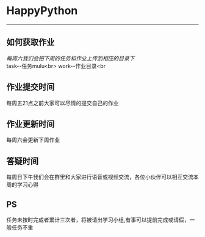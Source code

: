 # HappyPython
***
## 如何获取作业
*每周六我们会把下周的任务和作业上传到相应的目录下*<br>
task--任务mulu\<br>
work--作业目录\<br

## 作业提交时间
每周五21点之前大家可以尽情的提交自己的作业
## 作业更新时间
每周六会更新下周作业
## 答疑时间
每周日下午我们会在群里和大家进行语音或视频交流，各位小伙伴可以相互交流本周的学习心得
## PS
任务未按时完成者累计三次者，将被请出学习小组,有事可以提前完成或请假，一般任务不重



